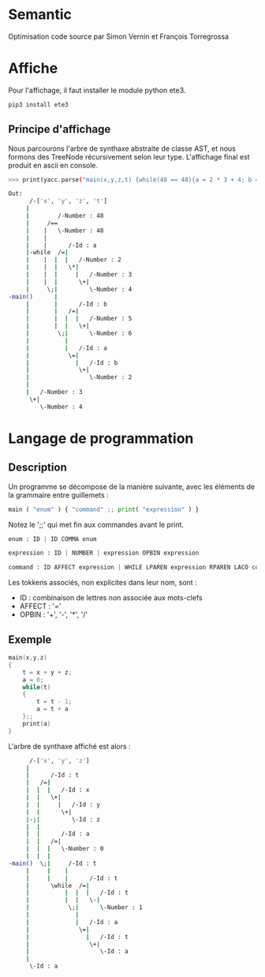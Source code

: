 # Semantic
Optimisation code source par Simon Vernin et François Torregrossa

# Affiche
Pour l'affichage, il faut installer le module python ete3.
```bash
pip3 install ete3
```

## Principe d'affichage
Nous parcourons l'arbre de synthaxe abstraite de classe AST, et nous formons des TreeNode récursivement selon leur type. L'affichage final est produit en ascii en console.
```bash
>>> print(yacc.parse("main(x,y,z,t) {while(48 == 48){a = 2 * 3 + 4; b = 5 + 6; a = b + 2};; print(3+4)}"))

Out:
      /-['x', 'y', 'z', 't']
     |
     |        /-Number : 48
     |     /==
     |    |   \-Number : 48
     |    |
     |    |      /-Id : a
     |-while  /=|
     |    |  |  |   /-Number : 2
     |    |  |   \*|
     |    |  |     |   /-Number : 3
     |    |  |      \+|
     |     \;|         \-Number : 4
-main()      |
     |       |      /-Id : b
     |       |   /=|
     |       |  |  |   /-Number : 5
     |       |  |   \+|
     |        \;|      \-Number : 6
     |          |
     |          |   /-Id : a
     |           \=|
     |             |   /-Id : b
     |              \+|
     |                 \-Number : 2
     |
     |   /-Number : 3
      \+|
         \-Number : 4
```

# Langage de programmation
## Description
Un programme se décompose de la manière suivante, avec les éléments de la grammaire entre guillemets :
```python
main ( "enum" ) { "command" ;; print( "expression" ) }
```
Notez le ';;' qui met fin aux commandes avant le print.
```python
enum : ID | ID COMMA enum
```

```python
expression : ID | NUMBER | expression OPBIN expression
```

```python
command : ID AFFECT expression | WHILE LPAREN expression RPAREN LACO commande RACO | command END command
```

Les tokkens associés, non explicites dans leur nom, sont :
- ID : combinaison de lettres non associée aux mots-clefs
- AFFECT : '='
- OPBIN : '+', '-', '*', '/'

## Exemple

```C++
main(x,y,z) 
{
    t = x + y + z;
    a = 0;
    while(t)
    {
    	t = t - 1;
        a = t + a
    };;
    print(a)
}
```
L'arbre de synthaxe affiché est alors :
```bash
      /-['x', 'y', 'z']
     |
     |      /-Id : t
     |   /=|
     |  |  |   /-Id : x
     |  |   \+|
     |  |     |   /-Id : y
     |  |      \+|
     |-;|         \-Id : z
     |  |
     |  |      /-Id : a
     |  |   /=|
     |  |  |   \-Number : 0
     |  |  |
-main()  \;|     /-Id : t
     |     |    |
     |     |    |      /-Id : t
     |      \while  /=|
     |          |  |  |   /-Id : t
     |          |  |   \-|
     |           \;|      \-Number : 1
     |             |
     |             |   /-Id : a
     |              \=|
     |                |   /-Id : t
     |                 \+|
     |                    \-Id : a
     |
      \-Id : a
```




